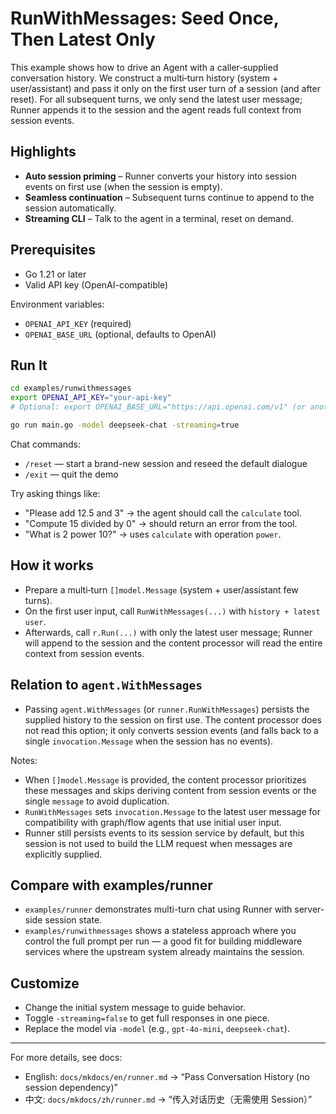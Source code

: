 # RunWithMessages: Seed Once, Then Latest Only

This example shows how to drive an Agent with a caller‑supplied conversation
history. We construct a multi‑turn history (system + user/assistant) and pass it
only on the first user turn of a session (and after reset). For all subsequent
turns, we only send the latest user message; Runner appends it to the session
and the agent reads full context from session events.

## Highlights

- **Auto session priming** – Runner converts your history into session events on
  first use (when the session is empty).
- **Seamless continuation** – Subsequent turns continue to append to the
  session automatically.
- **Streaming CLI** – Talk to the agent in a terminal, reset on demand.

## Prerequisites

- Go 1.21 or later
- Valid API key (OpenAI-compatible)

Environment variables:

- `OPENAI_API_KEY` (required)
- `OPENAI_BASE_URL` (optional, defaults to OpenAI)

## Run It

```bash
cd examples/runwithmessages
export OPENAI_API_KEY="your-api-key"
# Optional: export OPENAI_BASE_URL="https://api.openai.com/v1" (or another endpoint)

go run main.go -model deepseek-chat -streaming=true
```

Chat commands:

- `/reset` — start a brand-new session and reseed the default dialogue
- `/exit` — quit the demo

Try asking things like:

- "Please add 12.5 and 3" → the agent should call the `calculate` tool.
- "Compute 15 divided by 0" → should return an error from the tool.
- "What is 2 power 10?" → uses `calculate` with operation `power`.

## How it works

- Prepare a multi‑turn `[]model.Message` (system + user/assistant few turns).
- On the first user input, call `RunWithMessages(...)` with `history + latest user`.
- Afterwards, call `r.Run(...)` with only the latest user message; Runner will
  append to the session and the content processor will read the entire context
  from session events.

## Relation to `agent.WithMessages`

- Passing `agent.WithMessages` (or `runner.RunWithMessages`) persists the
  supplied history to the session on first use. The content processor does not
  read this option; it only converts session events (and falls back to a single
  `invocation.Message` when the session has no events).

Notes:

- When `[]model.Message` is provided, the content processor prioritizes these messages and skips deriving content from session events or the single `message` to avoid duplication.
- `RunWithMessages` sets `invocation.Message` to the latest user message for compatibility with graph/flow agents that use initial user input.
- Runner still persists events to its session service by default, but this session is not used to build the LLM request when messages are explicitly supplied.

## Compare with examples/runner

- `examples/runner` demonstrates multi-turn chat using Runner with server-side session state.
- `examples/runwithmessages` shows a stateless approach where you control the full prompt per run — a good fit for building middleware services where the upstream system already maintains the session.

## Customize

- Change the initial system message to guide behavior.
- Toggle `-streaming=false` to get full responses in one piece.
- Replace the model via `-model` (e.g., `gpt-4o-mini`, `deepseek-chat`).

---

For more details, see docs:

- English: `docs/mkdocs/en/runner.md` → “Pass Conversation History (no session dependency)”
- 中文: `docs/mkdocs/zh/runner.md` → “传入对话历史（无需使用 Session）”
